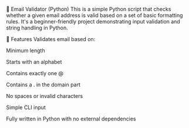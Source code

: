📧 Email Validator (Python)
This is a simple Python script that checks whether a given email address is valid based on a set of basic formatting rules. It's a beginner-friendly project demonstrating input validation and string handling in Python.

🚀 Features
Validates email based on:

Minimum length

Starts with an alphabet

Contains exactly one @

Contains a . in the domain part

No spaces or invalid characters

Simple CLI input

Fully written in Python with no external dependencies
